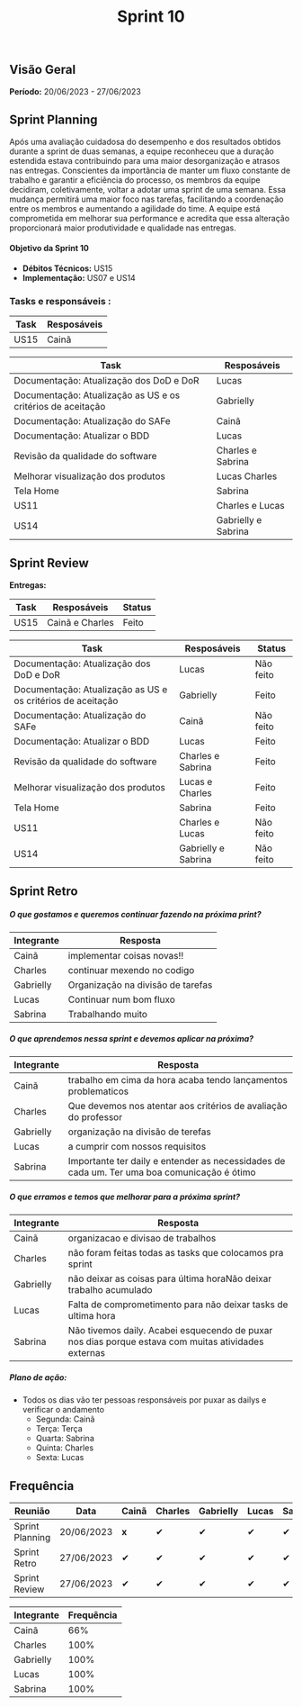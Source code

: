 <h1 align="center"><b>Sprint 10</b></h1>

<br>

## Visão Geral

**Período:** 20/06/2023 - 27/06/2023 <br>


## Sprint Planning
Após uma avaliação cuidadosa do desempenho e dos resultados obtidos durante a sprint de duas semanas, a equipe reconheceu que a duração estendida estava contribuindo para uma maior desorganização e atrasos nas entregas. Conscientes da importância de manter um fluxo constante de trabalho e garantir a eficiência do processo, os membros da equipe decidiram, coletivamente, voltar a adotar uma sprint de uma semana. Essa mudança permitirá uma maior foco nas tarefas, facilitando a coordenação entre os membros e aumentando a agilidade do time. A equipe está comprometida em melhorar sua performance e acredita que essa alteração proporcionará maior produtividade e qualidade nas entregas.

#### Objetivo da Sprint 10
- **Débitos Técnicos:** US15
- **Implementação:** US07 e US14

### Tasks e responsáveis :

|    **Task**     |    **Resposáveis**    | 
|-----------------|-----------------------|
| US15 | Cainã

|             **Task**                 |    **Resposáveis**    | 
|--------------------------------------|-----------------------|
| Documentação: Atualização dos DoD e DoR | Lucas |
| Documentação: Atualização as US e os critérios de aceitação | Gabrielly |
| Documentação: Atualização do SAFe | Cainã |
| Documentação: Atualizar o BDD| Lucas | 
| Revisão da qualidade do software | Charles e Sabrina|
| Melhorar visualização dos produtos | Lucas Charles |
| Tela Home | Sabrina |
| US11| Charles e Lucas |
| US14| Gabrielly e Sabrina|


## Sprint Review

**Entregas:**

|    **Task**     |    **Resposáveis**    |    **Status**    |
|-----------------|-----------------------| ---------------- |
| US15 | Cainã e Charles | Feito |

|             **Task**                 |    **Resposáveis**    |     **Status**   |
|--------------------------------------|-----------------------| ---------------- |
| Documentação: Atualização dos DoD e DoR | Lucas | Não feito |
| Documentação: Atualização as US e os critérios de aceitação | Gabrielly | Feito |
| Documentação: Atualização do SAFe | Cainã | Não feito |
| Documentação: Atualizar o BDD | Lucas | Feito |
| Revisão da qualidade do software | Charles e Sabrina| Feito |
| Melhorar visualização dos produtos | Lucas e Charles | Feito |
| Tela Home | Sabrina | Feito |
| US11| Charles e Lucas | Não feito |
| US14| Gabrielly e Sabrina| Não feito | 

## Sprint Retro

##### O que gostamos e queremos continuar fazendo na próxima print?
|**Integrante**|**Resposta**|
|--------------|------------|
| Cainã        | implementar coisas novas!! | 
| Charles      | continuar mexendo no codigo         |
| Gabrielly    | Organização na divisão de tarefas     |
| Lucas        | Continuar num bom fluxo         |
| Sabrina      | Trabalhando muito       |

##### O que aprendemos nessa sprint e devemos aplicar na próxima?
|**Integrante**|**Resposta**|
|--------------|------------|
| Cainã        | trabalho em cima da hora acaba tendo lançamentos problematicos |
| Charles      | Que devemos nos atentar aos critérios de avaliação do professor       |
| Gabrielly    | organização na divisão de terefas      |
| Lucas        | a cumprir com nossos requisitos        |
| Sabrina      | Importante ter daily e entender as necessidades de cada um. Ter uma boa comunicação é ótimo      |

##### O que erramos e temos que melhorar para a próxima sprint?
|**Integrante**|**Resposta**|
|--------------|------------|
| Cainã        | organizacao e divisao de trabalhos | 
| Charles      | não foram feitas todas as tasks que colocamos pra sprint      |
| Gabrielly    | não deixar as coisas para última horaNão deixar trabalho acumulado       |
| Lucas        | Falta de comprometimento para não deixar tasks de ultima hora          |
| Sabrina      | Não tivemos daily. Acabei esquecendo de puxar nos dias porque estava com muitas atividades externas      |


##### **Plano de ação:**
- Todos os dias vão ter pessoas responsáveis por puxar as dailys e verificar o andamento 
    - Segunda: Cainã
    - Terça: Terça
    - Quarta: Sabrina 
    - Quinta: Charles 
    - Sexta: Lucas

## Frequência

|  **Reunião**   |    **Data**    |**Cainã**| **Charles** | **Gabrielly** | **Lucas** | **Sabrina** |
|----------------|----------------| ------- |-------------|---------------|-----------|-------------|
|Sprint Planning |  20/06/2023    |   **x**  |     ✔      |      ✔     |     ✔     |     ✔      |
|Sprint Retro    |  27/06/2023    |    ✔    |     ✔      |      ✔     |     ✔     |     ✔      |
|Sprint Review   |  27/06/2023    |    ✔    |     ✔      |      ✔     |     ✔     |     ✔      |

|**Integrante**|**Frequência**|
|--------------|--------------|
| Cainã        |    66%       |
| Charles      |    100%      |
| Gabrielly    |    100%      |
| Lucas        |    100%      |
| Sabrina      |    100%      |

